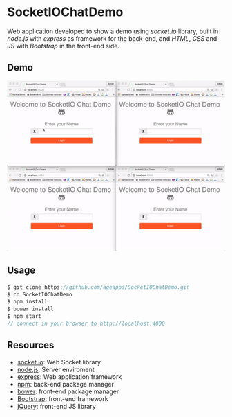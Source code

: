 # SocketIOChatDemo

Web application developed to show a demo using *socket.io* library, built in *node.js* with *express* as framework for the back-end, and *HTML*, *CSS* and *JS* with *Bootstrap* in the front-end side.


## Demo

![demo](./chat_demo.gif)

## Usage

```groovy
$ git clone https://github.com/ageapps/SocketIOChatDemo.git
$ cd SocketIOChatDemo
$ npm install
$ bower install
$ npm start
// connect in your browser to http://localhost:4000
```

## Resources

+ [socket.io]: Web Socket library
+ [node.js]: Server enviroment
+ [express]: Web application framework
+ [npm]: back-end package manager
+ [bower]: front-end package manager
+ [Bootstrap]: front-end framework
+ [jQuery]: front-end JS library


[socket.io]: http://socket.io
[node.js]:http://nodejs.org
[jQuery]:http://jquery.com
[nodemailer]:http://www.nodemailer.com/
[express]:http://expressjs.com
[bower]:http://bower.io
[Bootstrap]:http://getbootstrap.com
[npm]:https://www.npmjs.com
